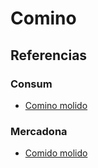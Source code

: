 # Comino

## Referencias

### Consum

* [Comino molido](https://tienda.consum.es/consum/producto/consum-comino-molido-tarro/p-7067643)

### Mercadona

* [Comido molido](https://tienda.mercadona.es/product/34120/comino-molido-hacendado-bote)
